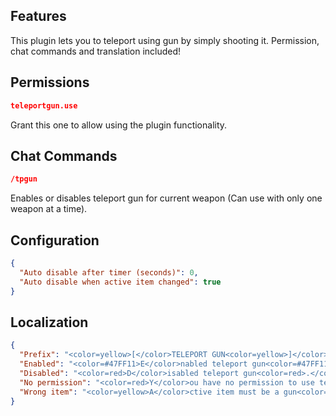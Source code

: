 ## Features

This plugin lets you to teleport using gun by simply shooting it.
Permission, chat commands and translation included!

## Permissions

```json
teleportgun.use
```
Grant this one to allow using the plugin functionality.

## Chat Commands

```json
/tpgun
```
Enables or disables teleport gun for current weapon (Can use with only one weapon at a time).

## Configuration

```json
{
  "Auto disable after timer (seconds)": 0,
  "Auto disable when active item changed": true
}
```

## Localization

```json
{
  "Prefix": "<color=yellow>[</color>TELEPORT GUN<color=yellow>]</color>",
  "Enabled": "<color=#47FF11>E</color>nabled teleport gun<color=#47FF11>.</color>",
  "Disabled": "<color=red>D</color>isabled teleport gun<color=red>.</color>",
  "No permission": "<color=red>Y</color>ou have no permission to use teleport gun<color=red>!</color>",
  "Wrong item": "<color=yellow>A</color>ctive item must be a gun<color=yellow>!</color>"
}
```